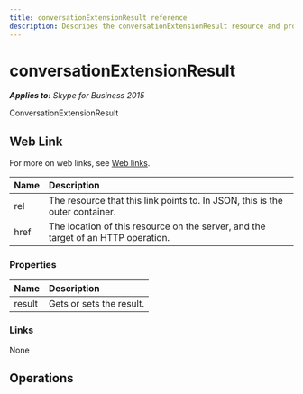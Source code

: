 ```yaml
---
title: conversationExtensionResult reference
description: Describes the conversationExtensionResult resource and provides the resource's properties, links, and operations.
---
```

# conversationExtensionResult

 _**Applies to:** Skype for Business 2015_


ConversationExtensionResult
            

## Web Link
<a name = "sectionSection0"> </a>

For more on web links, see [Web links](WebLinks.md).


|Name|Description|
|:-----|:-----|
|rel|The resource that this link points to. In JSON, this is the outer container.|
|href|The location of this resource on the server, and the target of an HTTP operation.|

### Properties



|Name|Description|
|:-----|:-----|
|result|Gets or sets the result.|

### Links



None

## Operations



<a name="sectionSection2"></a>
